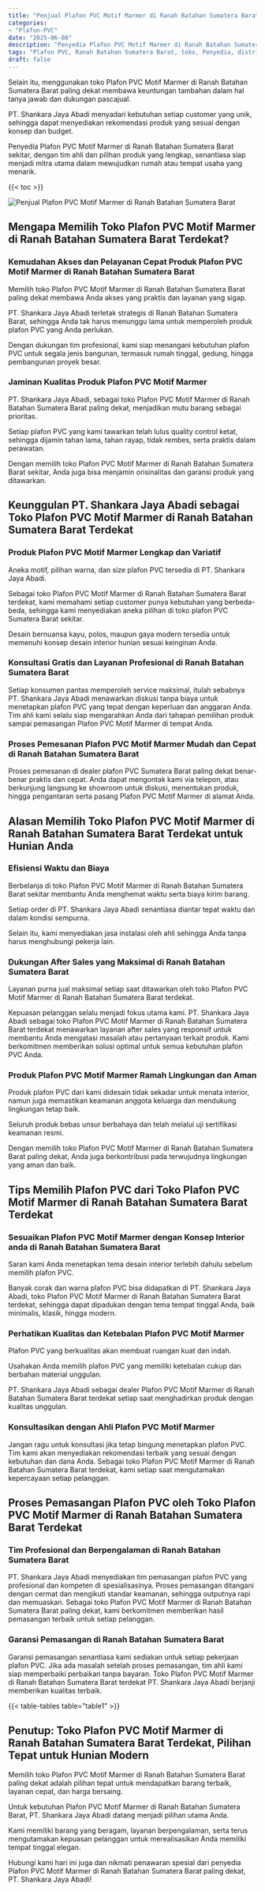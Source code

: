 ```yaml
---
title: "Penjual Plafon PVC Motif Marmer di Ranah Batahan Sumatera Barat"
categories: 
- "Plafon-PVC"
date: "2025-06-08"
description: "Penyedia Plafon PVC Motif Marmer di Ranah Batahan Sumatera Barat untuk hunian, perkantoran, serta toko. Plafon unggulan, pilihan motif, variasi warna elegan, beserta layanan instalasi ditangani oleh tenaga ahli profesional serta jaminan resmi!|Servis distribusi Plafon PVC Motif Marmer di Ranah Batahan Sumatera Barat untuk keperluan tempat tinggal, office, atau toko, dengan produk unggulan dan pemasangan oleh teknisi ahli dan garansi resmi.|Alternatif Plafon PVC Motif Marmer di Ranah Batahan Sumatera Barat yang terbukti untuk rumah, kantor, serta ritel, dengan produk berkualitas dan pemasangan ditangani oleh teknisi berpengalaman serta jaminan resmi.|Distribusi Plafon PVC Motif Marmer di Ranah Batahan Sumatera Barat bagi hunian, kantor, dan ritel, dengan plafon terbaik dan instalasi dikerjakan oleh tim ahli, lengkap dengan kepastian resmi.}"
tags: "Plafon PVC, Ranah Batahan Sumatera Barat, toko, Penyedia, distributor"
draft: false
---
```


Selain itu, menggunakan toko Plafon PVC Motif Marmer di Ranah Batahan Sumatera Barat paling dekat membawa keuntungan tambahan dalam hal tanya jawab dan dukungan pascajual.

PT. Shankara Jaya Abadi menyadari kebutuhan setiap customer yang unik, sehingga dapat menyediakan rekomendasi produk yang sesuai dengan konsep dan budget.

Penyedia Plafon PVC Motif Marmer di Ranah Batahan Sumatera Barat sekitar, dengan tim ahli dan pilihan produk yang lengkap, senantiasa siap menjadi mitra utama dalam mewujudkan rumah atau tempat usaha yang menarik.

{{< toc >}}

![Penjual Plafon PVC Motif Marmer di Ranah Batahan Sumatera Barat](/images/Plafon-PVC/Penjual-Plafon-PVC-Motif-Marmer-di-Ranah-Batahan-Sumatera-Barat.png)


## Mengapa Memilih Toko Plafon PVC Motif Marmer di Ranah Batahan Sumatera Barat Terdekat?

### Kemudahan Akses dan Pelayanan Cepat Produk Plafon PVC Motif Marmer di Ranah Batahan Sumatera Barat

Memilih toko Plafon PVC Motif Marmer di Ranah Batahan Sumatera Barat paling dekat membawa Anda akses yang praktis dan layanan yang sigap.

PT. Shankara Jaya Abadi terletak strategis di Ranah Batahan Sumatera Barat, sehingga Anda tak harus menunggu lama untuk memperoleh produk plafon PVC yang Anda perlukan.

Dengan dukungan tim profesional, kami siap menangani kebutuhan plafon PVC untuk segala jenis bangunan, termasuk rumah tinggal, gedung, hingga pembangunan proyek besar.

### Jaminan Kualitas Produk Plafon PVC Motif Marmer

PT. Shankara Jaya Abadi, sebagai toko Plafon PVC Motif Marmer di Ranah Batahan Sumatera Barat paling dekat, menjadikan mutu barang sebagai prioritas.

Setiap plafon PVC yang kami tawarkan telah lulus quality control ketat, sehingga dijamin tahan lama, tahan rayap, tidak rembes, serta praktis dalam perawatan.

Dengan memilih toko Plafon PVC Motif Marmer di Ranah Batahan Sumatera Barat sekitar, Anda juga bisa menjamin orisinalitas dan garansi produk yang ditawarkan.

## Keunggulan PT. Shankara Jaya Abadi sebagai Toko Plafon PVC Motif Marmer di Ranah Batahan Sumatera Barat Terdekat

### Produk Plafon PVC Motif Marmer Lengkap dan Variatif

Aneka motif, pilihan warna, dan size plafon PVC tersedia di PT. Shankara Jaya Abadi.

Sebagai toko Plafon PVC Motif Marmer di Ranah Batahan Sumatera Barat terdekat, kami memahami setiap customer punya kebutuhan yang berbeda-beda, sehingga kami menyediakan aneka pilihan di toko plafon PVC Sumatera Barat sekitar.

Desain bernuansa kayu, polos, maupun gaya modern tersedia untuk memenuhi konsep desain interior hunian sesuai keinginan Anda.

### Konsultasi Gratis dan Layanan Profesional di Ranah Batahan Sumatera Barat

Setiap konsumen pantas memperoleh service maksimal, itulah sebabnya PT. Shankara Jaya Abadi menawarkan diskusi tanpa biaya untuk menetapkan plafon PVC yang tepat dengan keperluan dan anggaran Anda. Tim ahli kami selalu siap mengarahkan Anda dari tahapan pemilihan produk sampai pemasangan Plafon PVC Motif Marmer di tempat Anda.

### Proses Pemesanan Plafon PVC Motif Marmer Mudah dan Cepat di Ranah Batahan Sumatera Barat

Proses pemesanan di dealer plafon PVC Sumatera Barat paling dekat benar-benar praktis dan cepat. Anda dapat mengontak kami via telepon, atau berkunjung langsung ke showroom untuk diskusi, menentukan produk, hingga pengantaran serta pasang Plafon PVC Motif Marmer di alamat Anda.

## Alasan Memilih Toko Plafon PVC Motif Marmer di Ranah Batahan Sumatera Barat Terdekat untuk Hunian Anda

### Efisiensi Waktu dan Biaya

Berbelanja di toko Plafon PVC Motif Marmer di Ranah Batahan Sumatera Barat sekitar membantu Anda menghemat waktu serta biaya kirim barang.

Setiap order di PT. Shankara Jaya Abadi senantiasa diantar tepat waktu dan dalam kondisi sempurna.

Selain itu, kami menyediakan jasa instalasi oleh ahli sehingga Anda tanpa harus menghubungi pekerja lain.

### Dukungan After Sales yang Maksimal di Ranah Batahan Sumatera Barat

Layanan purna jual maksimal setiap saat ditawarkan oleh toko Plafon PVC Motif Marmer di Ranah Batahan Sumatera Barat terdekat.

Kepuasan pelanggan selalu menjadi fokus utama kami. PT. Shankara Jaya Abadi sebagai toko Plafon PVC Motif Marmer di Ranah Batahan Sumatera Barat terdekat menawarkan layanan after sales yang responsif untuk membantu Anda mengatasi masalah atau pertanyaan terkait produk. Kami berkomitmen memberikan solusi optimal untuk semua kebutuhan plafon PVC Anda.

### Produk Plafon PVC Motif Marmer Ramah Lingkungan dan Aman

Produk plafon PVC dari kami didesain tidak sekadar untuk menata interior, namun juga memastikan keamanan anggota keluarga dan mendukung lingkungan tetap baik.

Seluruh produk bebas unsur berbahaya dan telah melalui uji sertifikasi keamanan resmi.

Dengan memilih toko Plafon PVC Motif Marmer di Ranah Batahan Sumatera Barat paling dekat, Anda juga berkontribusi pada terwujudnya lingkungan yang aman dan baik.

## Tips Memilih Plafon PVC dari Toko Plafon PVC Motif Marmer di Ranah Batahan Sumatera Barat Terdekat

### Sesuaikan Plafon PVC Motif Marmer dengan Konsep Interior anda di Ranah Batahan Sumatera Barat

Saran kami Anda menetapkan tema desain interior terlebih dahulu sebelum memilih plafon PVC.

Banyak corak dan warna plafon PVC bisa didapatkan di PT. Shankara Jaya Abadi, toko Plafon PVC Motif Marmer di Ranah Batahan Sumatera Barat terdekat, sehingga dapat dipadukan dengan tema tempat tinggal Anda, baik minimalis, klasik, hingga modern.

### Perhatikan Kualitas dan Ketebalan Plafon PVC Motif Marmer

Plafon PVC yang berkualitas akan membuat ruangan kuat dan indah.

Usahakan Anda memilih plafon PVC yang memiliki ketebalan cukup dan berbahan material unggulan.

PT. Shankara Jaya Abadi sebagai dealer Plafon PVC Motif Marmer di Ranah Batahan Sumatera Barat terdekat setiap saat menghadirkan produk dengan kualitas unggulan.

### Konsultasikan dengan Ahli Plafon PVC Motif Marmer

Jangan ragu untuk konsultasi jika tetap bingung menetapkan plafon PVC. Tim kami akan menyediakan rekomendasi terbaik yang sesuai dengan kebutuhan dan dana Anda. Sebagai toko Plafon PVC Motif Marmer di Ranah Batahan Sumatera Barat terdekat, kami setiap saat mengutamakan kepercayaan setiap pelanggan.

## Proses Pemasangan Plafon PVC oleh Toko Plafon PVC Motif Marmer di Ranah Batahan Sumatera Barat Terdekat

### Tim Profesional dan Berpengalaman di Ranah Batahan Sumatera Barat

PT. Shankara Jaya Abadi menyediakan tim pemasangan plafon PVC yang profesional dan kompeten di spesialisasinya. Proses pemasangan ditangani dengan cermat dan mengikuti standar keamanan, sehingga outputnya rapi dan memuaskan. Sebagai toko Plafon PVC Motif Marmer di Ranah Batahan Sumatera Barat paling dekat, kami berkomitmen memberikan hasil pemasangan terbaik untuk setiap pelanggan.

### Garansi Pemasangan di Ranah Batahan Sumatera Barat

Garansi pemasangan senantiasa kami sediakan untuk setiap pekerjaan plafon PVC. Jika ada masalah setelah proses pemasangan, tim ahli kami siap memperbaiki perbaikan tanpa bayaran. Toko Plafon PVC Motif Marmer di Ranah Batahan Sumatera Barat terdekat PT. Shankara Jaya Abadi berjanji memberikan kualitas terbaik.

{{< table-tables table="table1" >}}

## Penutup: Toko Plafon PVC Motif Marmer di Ranah Batahan Sumatera Barat Terdekat, Pilihan Tepat untuk Hunian Modern

Memilih toko Plafon PVC Motif Marmer di Ranah Batahan Sumatera Barat paling dekat adalah pilihan tepat untuk mendapatkan barang terbaik, layanan cepat, dan harga bersaing.

Untuk kebutuhan Plafon PVC Motif Marmer di Ranah Batahan Sumatera Barat, PT. Shankara Jaya Abadi datang menjadi pilihan utama Anda.

Kami memiliki barang yang beragam, layanan berpengalaman, serta terus mengutamakan kepuasan pelanggan untuk merealisasikan Anda memiliki tempat tinggal elegan.

Hubungi kami hari ini juga dan nikmati penawaran spesial dari penyedia Plafon PVC Motif Marmer di Ranah Batahan Sumatera Barat paling dekat, PT. Shankara Jaya Abadi!